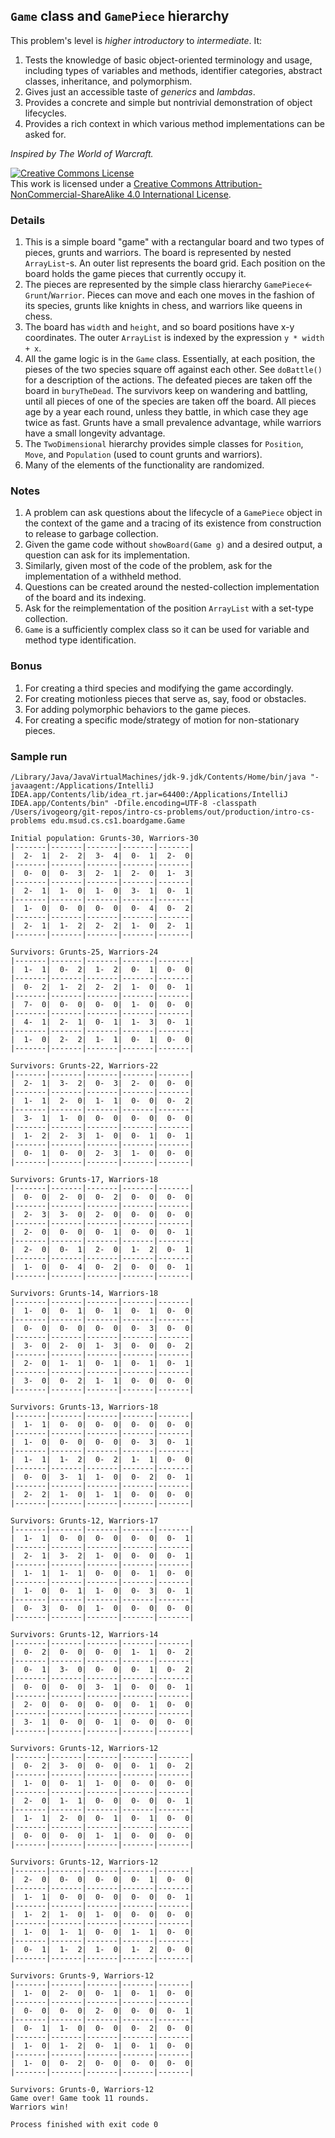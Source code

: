 ## `Game` class and `GamePiece` hierarchy

This problem's level is _higher introductory_ to _intermediate_. It:
1. Tests the knowledge of basic object-oriented terminology and usage, including types of variables and methods, identifier categories, abstract classes, inheritance, and polymorphism. 
2. Gives just an accessible taste of _generics_ and _lambdas_. 
3. Provides a concrete and simple but nontrivial demonstration of object lifecycles. 
4. Provides a rich context in which various method implementations can be asked for. 

_Inspired by The World of Warcraft._

<a rel="license" href="http://creativecommons.org/licenses/by-nc-sa/4.0/"><img alt="Creative Commons License" style="border-width:0" src="https://i.creativecommons.org/l/by-nc-sa/4.0/88x31.png" /></a><br />This work is licensed under a <a rel="license" href="http://creativecommons.org/licenses/by-nc-sa/4.0/">Creative Commons Attribution-NonCommercial-ShareAlike 4.0 International License</a>.

### Details
1. This is a simple board "game" with a rectangular board and two types of pieces, grunts and warriors. The board is represented by nested `ArrayList`-s. An outer list represents the board grid. Each position on the board holds the game pieces that currently occupy it.
2. The pieces are represented by the simple class hierarchy `GamePiece`<-`Grunt`/`Warrior`. Pieces can move and each one moves in the fashion of its species, grunts like knights in chess, and warriors like queens in chess.
3. The board has `width` and `height`, and so board positions have x-y coordinates. The outer `ArrayList` is indexed by the expression `y * width + x`.
4. All the game logic is in the `Game` class. Essentially, at each position, the pieses of the two species square off against each other. See `doBattle()` for a description of the actions. The defeated pieces are taken off the board in `buryTheDead`. The survivors keep on wandering and battling, until all pieces of one of the species are taken off the board. All pieces age by a year each round, unless they battle, in which case they age twice as fast. Grunts have a small prevalence advantage, while warriors have a small longevity advantage.
5. The `TwoDimensional` hierarchy provides simple classes for `Position`, `Move`, and `Population` (used to count grunts and warriors).
6. Many of the elements of the functionality are randomized.

### Notes
1. A problem can ask questions about the lifecycle of a `GamePiece` object in the context of the game and a tracing of its existence from construction to release to garbage collection.
2. Given the game code without `showBoard(Game g)` and a desired output, a question can ask for its implementation.
3. Similarly, given most of the code of the problem, ask for the implementation of a withheld method.
4. Questions can be created around the nested-collection implementation of the board and its indexing.
5. Ask for the reimplementation of the position `ArrayList` with a set-type collection.
6. `Game` is a sufficiently complex class so it can be used for variable and method type identification.

### Bonus
1. For creating a third species and modifying the game accordingly.
2. For creating motionless pieces that serve as, say, food or obstacles.
3. For adding polymorphic behaviors to the game pieces.
4. For creating a specific mode/strategy of motion for non-stationary pieces.

### Sample run

```text
/Library/Java/JavaVirtualMachines/jdk-9.jdk/Contents/Home/bin/java "-javaagent:/Applications/IntelliJ IDEA.app/Contents/lib/idea_rt.jar=64400:/Applications/IntelliJ IDEA.app/Contents/bin" -Dfile.encoding=UTF-8 -classpath /Users/ivogeorg/git-repos/intro-cs-problems/out/production/intro-cs-problems edu.msud.cs.cs1.boardgame.Game

Initial population: Grunts-30, Warriors-30
|-------|-------|-------|-------|-------|
|  2-  1|  2-  2|  3-  4|  0-  1|  2-  0|
|-------|-------|-------|-------|-------|
|  0-  0|  0-  3|  2-  1|  2-  0|  1-  3|
|-------|-------|-------|-------|-------|
|  2-  1|  1-  0|  1-  0|  3-  1|  0-  1|
|-------|-------|-------|-------|-------|
|  1-  0|  0-  0|  0-  0|  0-  4|  0-  2|
|-------|-------|-------|-------|-------|
|  2-  1|  1-  2|  2-  2|  1-  0|  2-  1|
|-------|-------|-------|-------|-------|

Survivors: Grunts-25, Warriors-24
|-------|-------|-------|-------|-------|
|  1-  1|  0-  2|  1-  2|  0-  1|  0-  0|
|-------|-------|-------|-------|-------|
|  0-  2|  1-  2|  2-  2|  1-  0|  0-  1|
|-------|-------|-------|-------|-------|
|  7-  0|  0-  0|  0-  0|  1-  0|  0-  0|
|-------|-------|-------|-------|-------|
|  4-  1|  2-  1|  0-  1|  1-  3|  0-  1|
|-------|-------|-------|-------|-------|
|  1-  0|  2-  2|  1-  1|  0-  1|  0-  0|
|-------|-------|-------|-------|-------|

Survivors: Grunts-22, Warriors-22
|-------|-------|-------|-------|-------|
|  2-  1|  3-  2|  0-  3|  2-  0|  0-  0|
|-------|-------|-------|-------|-------|
|  1-  1|  2-  0|  1-  1|  0-  0|  0-  2|
|-------|-------|-------|-------|-------|
|  3-  1|  1-  0|  0-  0|  0-  0|  0-  0|
|-------|-------|-------|-------|-------|
|  1-  2|  2-  3|  1-  0|  0-  1|  0-  1|
|-------|-------|-------|-------|-------|
|  0-  1|  0-  0|  2-  3|  1-  0|  0-  0|
|-------|-------|-------|-------|-------|

Survivors: Grunts-17, Warriors-18
|-------|-------|-------|-------|-------|
|  0-  0|  2-  0|  0-  2|  0-  0|  0-  0|
|-------|-------|-------|-------|-------|
|  2-  3|  3-  0|  2-  0|  0-  0|  0-  0|
|-------|-------|-------|-------|-------|
|  2-  0|  0-  0|  0-  1|  0-  0|  0-  1|
|-------|-------|-------|-------|-------|
|  2-  0|  0-  1|  2-  0|  1-  2|  0-  1|
|-------|-------|-------|-------|-------|
|  1-  0|  0-  4|  0-  2|  0-  0|  0-  1|
|-------|-------|-------|-------|-------|

Survivors: Grunts-14, Warriors-18
|-------|-------|-------|-------|-------|
|  1-  0|  0-  1|  0-  1|  0-  1|  0-  0|
|-------|-------|-------|-------|-------|
|  0-  0|  0-  0|  0-  0|  0-  3|  0-  0|
|-------|-------|-------|-------|-------|
|  3-  0|  2-  0|  1-  3|  0-  0|  0-  2|
|-------|-------|-------|-------|-------|
|  2-  0|  1-  1|  0-  1|  0-  1|  0-  1|
|-------|-------|-------|-------|-------|
|  3-  0|  0-  2|  1-  1|  0-  0|  0-  0|
|-------|-------|-------|-------|-------|

Survivors: Grunts-13, Warriors-18
|-------|-------|-------|-------|-------|
|  1-  1|  0-  0|  0-  0|  0-  0|  0-  0|
|-------|-------|-------|-------|-------|
|  1-  0|  0-  0|  0-  0|  0-  3|  0-  1|
|-------|-------|-------|-------|-------|
|  1-  1|  1-  2|  0-  2|  1-  1|  0-  0|
|-------|-------|-------|-------|-------|
|  0-  0|  3-  1|  1-  0|  0-  2|  0-  1|
|-------|-------|-------|-------|-------|
|  2-  2|  1-  0|  1-  1|  0-  0|  0-  0|
|-------|-------|-------|-------|-------|

Survivors: Grunts-12, Warriors-17
|-------|-------|-------|-------|-------|
|  1-  1|  0-  0|  0-  0|  0-  0|  0-  1|
|-------|-------|-------|-------|-------|
|  2-  1|  3-  2|  1-  0|  0-  0|  0-  1|
|-------|-------|-------|-------|-------|
|  1-  1|  1-  1|  0-  0|  0-  1|  0-  0|
|-------|-------|-------|-------|-------|
|  1-  0|  0-  1|  1-  0|  0-  3|  0-  1|
|-------|-------|-------|-------|-------|
|  0-  3|  0-  0|  1-  0|  0-  0|  0-  0|
|-------|-------|-------|-------|-------|

Survivors: Grunts-12, Warriors-14
|-------|-------|-------|-------|-------|
|  0-  2|  0-  0|  0-  0|  1-  1|  0-  2|
|-------|-------|-------|-------|-------|
|  0-  1|  3-  0|  0-  0|  0-  1|  0-  2|
|-------|-------|-------|-------|-------|
|  0-  0|  0-  0|  3-  1|  0-  0|  0-  1|
|-------|-------|-------|-------|-------|
|  2-  0|  0-  0|  0-  0|  0-  1|  0-  0|
|-------|-------|-------|-------|-------|
|  3-  1|  0-  0|  0-  1|  0-  0|  0-  0|
|-------|-------|-------|-------|-------|

Survivors: Grunts-12, Warriors-12
|-------|-------|-------|-------|-------|
|  0-  2|  3-  0|  0-  0|  0-  1|  0-  2|
|-------|-------|-------|-------|-------|
|  1-  0|  0-  1|  1-  0|  0-  0|  0-  0|
|-------|-------|-------|-------|-------|
|  2-  0|  1-  1|  0-  0|  0-  0|  0-  1|
|-------|-------|-------|-------|-------|
|  1-  1|  2-  0|  0-  1|  0-  1|  0-  0|
|-------|-------|-------|-------|-------|
|  0-  0|  0-  0|  1-  1|  0-  0|  0-  0|
|-------|-------|-------|-------|-------|

Survivors: Grunts-12, Warriors-12
|-------|-------|-------|-------|-------|
|  2-  0|  0-  0|  0-  0|  0-  1|  0-  0|
|-------|-------|-------|-------|-------|
|  1-  1|  0-  0|  0-  0|  0-  0|  0-  1|
|-------|-------|-------|-------|-------|
|  1-  2|  1-  0|  1-  0|  0-  0|  0-  0|
|-------|-------|-------|-------|-------|
|  1-  0|  1-  1|  0-  0|  1-  1|  0-  0|
|-------|-------|-------|-------|-------|
|  0-  1|  1-  2|  1-  0|  1-  2|  0-  0|
|-------|-------|-------|-------|-------|

Survivors: Grunts-9, Warriors-12
|-------|-------|-------|-------|-------|
|  1-  0|  2-  0|  0-  1|  0-  1|  0-  0|
|-------|-------|-------|-------|-------|
|  0-  0|  0-  0|  2-  0|  0-  0|  0-  1|
|-------|-------|-------|-------|-------|
|  0-  1|  1-  0|  0-  0|  0-  2|  0-  0|
|-------|-------|-------|-------|-------|
|  1-  0|  1-  2|  0-  1|  0-  1|  0-  0|
|-------|-------|-------|-------|-------|
|  1-  0|  0-  2|  0-  0|  0-  0|  0-  0|
|-------|-------|-------|-------|-------|

Survivors: Grunts-0, Warriors-12
Game over! Game took 11 rounds.
Warriors win!

Process finished with exit code 0
```